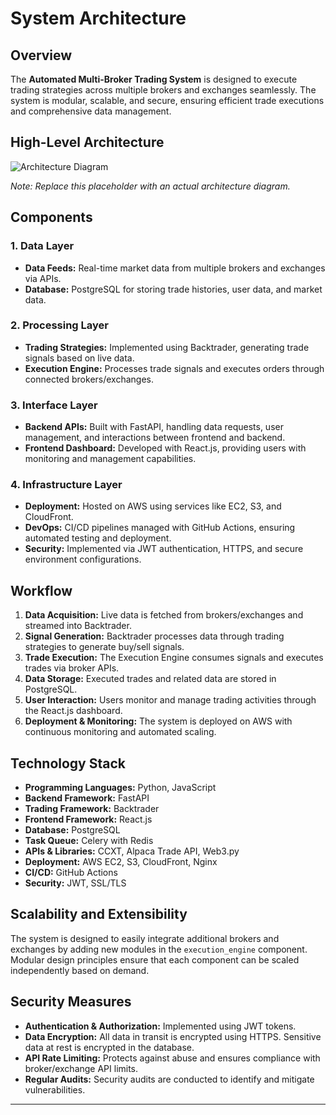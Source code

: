 # System Architecture

## Overview

The **Automated Multi-Broker Trading System** is designed to execute trading strategies across multiple brokers and exchanges seamlessly. The system is modular, scalable, and secure, ensuring efficient trade executions and comprehensive data management.

## High-Level Architecture

![Architecture Diagram](./architecture_diagram.png)

*Note: Replace this placeholder with an actual architecture diagram.*

## Components

### 1. Data Layer

- **Data Feeds:** Real-time market data from multiple brokers and exchanges via APIs.
- **Database:** PostgreSQL for storing trade histories, user data, and market data.

### 2. Processing Layer

- **Trading Strategies:** Implemented using Backtrader, generating trade signals based on live data.
- **Execution Engine:** Processes trade signals and executes orders through connected brokers/exchanges.

### 3. Interface Layer

- **Backend APIs:** Built with FastAPI, handling data requests, user management, and interactions between frontend and backend.
- **Frontend Dashboard:** Developed with React.js, providing users with monitoring and management capabilities.

### 4. Infrastructure Layer

- **Deployment:** Hosted on AWS using services like EC2, S3, and CloudFront.
- **DevOps:** CI/CD pipelines managed with GitHub Actions, ensuring automated testing and deployment.
- **Security:** Implemented via JWT authentication, HTTPS, and secure environment configurations.

## Workflow

1. **Data Acquisition:** Live data is fetched from brokers/exchanges and streamed into Backtrader.
2. **Signal Generation:** Backtrader processes data through trading strategies to generate buy/sell signals.
3. **Trade Execution:** The Execution Engine consumes signals and executes trades via broker APIs.
4. **Data Storage:** Executed trades and related data are stored in PostgreSQL.
5. **User Interaction:** Users monitor and manage trading activities through the React.js dashboard.
6. **Deployment & Monitoring:** The system is deployed on AWS with continuous monitoring and automated scaling.

## Technology Stack

- **Programming Languages:** Python, JavaScript
- **Backend Framework:** FastAPI
- **Trading Framework:** Backtrader
- **Frontend Framework:** React.js
- **Database:** PostgreSQL
- **Task Queue:** Celery with Redis
- **APIs & Libraries:** CCXT, Alpaca Trade API, Web3.py
- **Deployment:** AWS EC2, S3, CloudFront, Nginx
- **CI/CD:** GitHub Actions
- **Security:** JWT, SSL/TLS

## Scalability and Extensibility

The system is designed to easily integrate additional brokers and exchanges by adding new modules in the `execution_engine` component. Modular design principles ensure that each component can be scaled independently based on demand.

## Security Measures

- **Authentication & Authorization:** Implemented using JWT tokens.
- **Data Encryption:** All data in transit is encrypted using HTTPS. Sensitive data at rest is encrypted in the database.
- **API Rate Limiting:** Protects against abuse and ensures compliance with broker/exchange API limits.
- **Regular Audits:** Security audits are conducted to identify and mitigate vulnerabilities.

---
